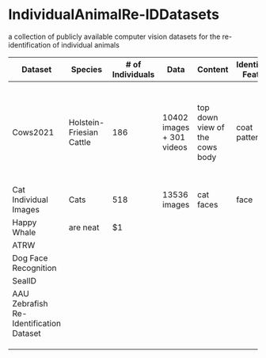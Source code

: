 # IndividualAnimalRe-IDDatasets
a collection of publicly available computer vision datasets for the re-identification of individual animals



|Dataset|Species|# of Individuals|Data|Content|Identifying Feature|Labels|Corresponding Paper|License|
|--------|--------|--------|--------|--------|--------|--------|--------|--------|
| Cows2021|Holstein-Friesian Cattle|186|10402 images + 301 videos|top down view of the cows body|coat pattern|oriented BB + identity + tracklet annotations|Towards Self-Supervision for Video Identification of Individual Holstein-Friesian Cattle: The Cows2021 Dataset|CC BY-NC-SA 4.0|
| Cat Individual Images  | Cats | 518 |13536 images| cat faces| face| identity annotations| none| CC BY 4.0|
| Happy Whale | are neat      |    $1 |
|ATRW|||||||||
|Dog Face Recognition||||||||
|SealID|||||||
|AAU Zebrafish Re-Identification Dataset|||||||
||||||||
||||||||
||||||||

